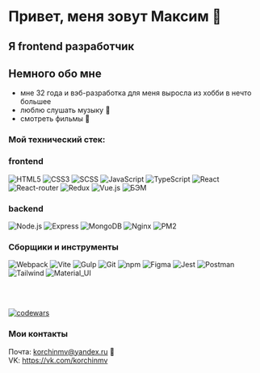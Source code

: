 # Привет, меня зовут Максим 👋

## Я frontend разработчик

## Немного обо мне
- мне 32 года и вэб-разработка для меня выросла из хобби в нечто большее 
- люблю слушать музыку 🎵
- смотреть фильмы 🎥

### Мой технический стек:
### frontend

![HTML5](https://img.shields.io/badge/-HTML5-090909?style=for-the-badge&logo=HTML5)
![CSS3](https://img.shields.io/badge/-CSS3-090909?style=for-the-badge&logo=CSS3)
![SCSS](https://img.shields.io/badge/-SASS-090909?style=for-the-badge&logo=SASS)
![JavaScript](https://img.shields.io/badge/-JavaScript-090909?style=for-the-badge&logo=JavaScript)
![TypeScript](https://img.shields.io/badge/-TypeScript-090909?style=for-the-badge&logo=TypeScript)
![React](https://img.shields.io/badge/-React-090909?style=for-the-badge&logo=React)
![React-router](https://img.shields.io/badge/-React_Router-090909?style=for-the-badge&logo=react-router)
![Redux](https://img.shields.io/badge/-Redux-090909?style=for-the-badge&logo=Redux)
![Vue.js](https://img.shields.io/badge/-Vue.js-090909?style=for-the-badge&logo=Vue.js)
![БЭМ](https://img.shields.io/badge/-bem-090909?style=for-the-badge&logo=bem)

### backend

![Node.js](https://img.shields.io/badge/-Node.js-090909?style=for-the-badge&logo=Node.js)
![Express](https://img.shields.io/badge/-Express-090909?style=for-the-badge&logo=Express)
![MongoDB](https://img.shields.io/badge/-MongoDB-090909?style=for-the-badge&logo=MongoDB)
![Nginx](https://img.shields.io/badge/-Nginx-090909?style=for-the-badge&logo=Nginx)
![PM2](https://img.shields.io/badge/-PM2-090909?style=for-the-badge&logo=PM2)

### Сборщики и инструменты

![Webpack](https://img.shields.io/badge/-Webpack-090909?style=for-the-badge&logo=Webpack)
![Vite](https://img.shields.io/badge/-Vite-090909?style=for-the-badge&logo=Vite)
![Gulp](https://img.shields.io/badge/-Gulp-090909?style=for-the-badge&logo=Gulp)
![Git](https://img.shields.io/badge/-Git-090909?style=for-the-badge&logo=Git)
![npm](https://img.shields.io/badge/-npm-090909?style=for-the-badge&logo=npm)
![Figma](https://img.shields.io/badge/-Figma-090909?style=for-the-badge&logo=Figma)
![Jest](https://img.shields.io/badge/-Jest-090909?style=for-the-badge&logo=Jest)
![Postman](https://img.shields.io/badge/-Postman-090909?style=for-the-badge&logo=Postman)
![Tailwind](https://img.shields.io/badge/-Tailwind-090909?style=for-the-badge&logo=Tailwind)
![Material_UI](https://img.shields.io/badge/-materialui-090909?style=for-the-badge&logo=materialui)

<br/>
<br/>

[![codewars](https://www.codewars.com/users/skitterjs/badges/large)](https://www.codewars.com/users/skitterjs)  

### Мои контакты 
 
Почта: korchinmv@yandex.ru 📮<br/> 
VK: https://vk.com/korchinmv 
